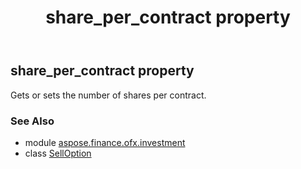 ﻿---
title: share_per_contract property
second_title: Aspose.Finance for Python via .NET API References
description: 
type: docs
weight: 80
url: /python-net/aspose.finance.ofx.investment/selloption/share_per_contract/
is_root: false
---

## share_per_contract property


Gets or sets the number of shares per contract.

### See Also
* module [aspose.finance.ofx.investment](../../)
* class [SellOption](/finance/python-net/aspose.finance.ofx.investment/selloption)
